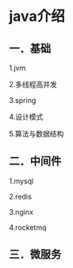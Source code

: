 # java介绍

## 一．基础

1.jvm

2.多线程高并发

3.spring

4.设计模式

5.算法与数据结构

## 二．中间件

1.mysql

2.redis

3.nginx

4.rocketmq

## 三．微服务

